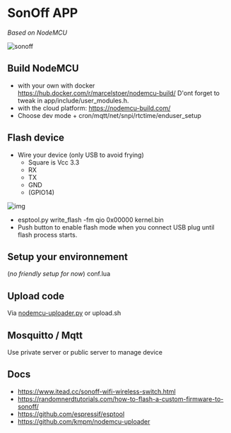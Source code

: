 # SonOff APP
*Based on NodeMCU*

![sonoff](https://cdn.itead.cc/media/catalog/product/cache/1/image/400x400/9df78eab33525d08d6e5fb8d27136e95/s/o/sonoff_01.jpg)

## Build NodeMCU
* with your own with docker https://hub.docker.com/r/marcelstoer/nodemcu-build/
D'ont forget to tweak in app/include/user_modules.h.
* with the cloud platform: https://nodemcu-build.com/
* Choose dev mode + cron/mqtt/net/snpi/rtctime/enduser_setup


## Flash device
* Wire your device (only USB to avoid frying)
  * Square is Vcc 3.3
  * RX
  * TX
  * GND
  * (GPIO14)

![img](https://i0.wp.com/randomnerdtutorials.com/wp-content/uploads/2016/11/sonoff_gpio-r.jpg?w=750)

* esptool.py write_flash -fm qio 0x00000 kernel.bin
* Push button to enable flash mode when you connect USB plug until flash process starts.

## Setup your environnement
(*no friendly setup for now*)
conf.lua

## Upload code
Via [nodemcu-uploader.py](https://github.com/kmpm/nodemcu-uploader) or upload.sh

## Mosquitto / Mqtt
Use private server or public server to manage device

## Docs
* https://www.itead.cc/sonoff-wifi-wireless-switch.html
* https://randomnerdtutorials.com/how-to-flash-a-custom-firmware-to-sonoff/
* https://github.com/espressif/esptool
* https://github.com/kmpm/nodemcu-uploader
